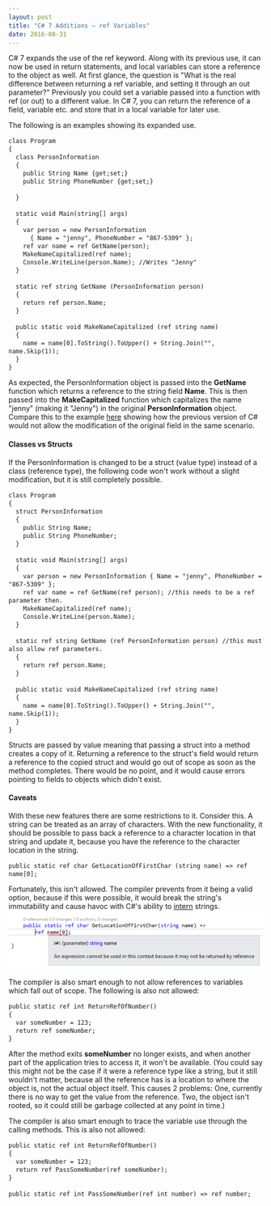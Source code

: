 ```yaml
---
layout: post
title: "C# 7 Additions – ref Variables"
date: 2016-08-31
---
```


C# 7 expands the use of the ref keyword. Along with its previous use, it can now be used in return statements, and local variables can store a reference to the object as well. At first glance, the question is "What is the real difference between returning a ref variable, and setting it through an out parameter?" Previously you could set a variable passed into a function with ref (or out) to a different value. In C# 7, you can return the reference of a field, variable etc. and store that in a local variable for later use.

The following is an examples showing its expanded use.

```
class Program
{
  class PersonInformation
  {
    public String Name {get;set;}
    public String PhoneNumber {get;set;}

  }

  static void Main(string[] args)
  {
    var person = new PersonInformation 
      { Name = "jenny", PhoneNumber = "867-5309" };
    ref var name = ref GetName(person);
    MakeNameCapitalized(ref name);
    Console.WriteLine(person.Name); //Writes "Jenny"
  }

  static ref string GetName (PersonInformation person)
  {
    return ref person.Name;
  }

  public static void MakeNameCapitalized (ref string name)
  {
    name = name[0].ToString().ToUpper() + String.Join("", name.Skip(1));
  }
}

```

As expected, the PersonInformation object is passed into the **GetName** function which returns a reference to the string field **Name**. This is then passed into the **MakeCapitalized** function which capitalizes the name "jenny" (making it "Jenny") in the original **PersonInformation** object. Compare this to the example <a href="https://gist.github.com/kemiller2002/ae80551a36c8073403b03e720e30613b">here</a> showing how the previous version of C# would not allow the modification of the original field in the same scenario. 

<h4>Classes vs Structs</h4>
If the PersonInformation is changed to be a struct (value type) instead of a class (reference type), the following code won't work without a slight modification, but it is still completely possible.

```
class Program
{
  struct PersonInformation
  {
    public String Name;
    public String PhoneNumber;
  }

  static void Main(string[] args)
  {
    var person = new PersonInformation { Name = "jenny", PhoneNumber = "867-5309" };
    ref var name = ref GetName(ref person); //this needs to be a ref parameter then.
    MakeNameCapitalized(ref name);
    Console.WriteLine(person.Name);
  }

  static ref string GetName (ref PersonInformation person) //this must also allow ref parameters.
  {
    return ref person.Name;
  }

  public static void MakeNameCapitalized (ref string name)
  {
    name = name[0].ToString().ToUpper() + String.Join("", name.Skip(1));
  }
}

```

Structs are passed by value meaning that passing a struct into a method creates a copy of it. Returning a reference to the struct's field would return a reference to the copied struct and would go out of scope as soon as the method completes. There would be no point, and it would cause errors pointing to fields to objects which didn't exist.

<h4>Caveats</h4>
With these new features there are some restrictions to it. Consider this. A string can be treated as an array of characters. With the new functionality, it should be possible to pass back a reference to a character location in that string and update it, because you have the reference to the character location in the string.

```
public static ref char GetLocationOfFirstChar (string name) => ref name[0];

```

Fortunately, this isn't allowed. The compiler prevents from it being a valid option, because if this were possible, it would break the string's immutability and cause havoc with C#'s ability to <a href="https://msdn.microsoft.com/en-us/library/system.string.intern(v=vs.110).aspx">intern</a> strings.
<img src="https://raw.githubusercontent.com/kemiller2002/StructuredSight/master/C%23Seven/RefStringNotAllowed.png" alt="ref string not allowed." />

The compiler is also smart enough to not allow references to variables which fall out of scope. The following is also not allowed:

```
public static ref int ReturnRefOfNumber()
{
  var someNumber = 123;
  return ref someNumber;
}

```

After the method exits **someNumber** no longer exists, and when another part of the application tries to access it, it won't be available. (You could say this might not be the case if it were a reference type like a string, but it still wouldn't matter, because all the reference has is a location to where the object is, not the actual object itself.  This causes 2 problems: One, currently there is no way to get the value from the reference.  Two, the object isn't rooted, so it could still be garbage collected at any point in time.)  

The compiler is also smart enough to trace the variable use through the calling methods. This is also not allowed:

```
public static ref int ReturnRefOfNumber()
{
  var someNumber = 123;
  return ref PassSomeNumber(ref someNumber);
}

public static ref int PassSomeNumber(ref int number) => ref number;

```
